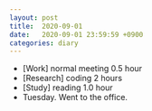 ```yaml
---
layout: post
title:  2020-09-01
date:   2020-09-01 23:59:59 +0900
categories: diary
---
```


- [Work] normal meeting 0.5 hour
- [Research] coding 2 hours
- [Study] reading 1.0 hour
- Tuesday. Went to the office.
